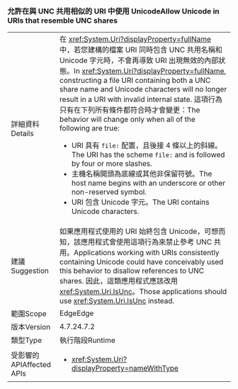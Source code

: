 ### <a name="allow-unicode-in-uris-that-resemble-unc-shares"></a><span data-ttu-id="a1c5a-101">允許在與 UNC 共用相似的 URI 中使用 Unicode</span><span class="sxs-lookup"><span data-stu-id="a1c5a-101">Allow Unicode in URIs that resemble UNC shares</span></span>

|   |   |
|---|---|
|<span data-ttu-id="a1c5a-102">詳細資料</span><span class="sxs-lookup"><span data-stu-id="a1c5a-102">Details</span></span>|<span data-ttu-id="a1c5a-103">在 <xref:System.Uri?displayProperty=fullName> 中，若您建構的檔案 URI 同時包含 UNC 共用名稱和 Unicode 字元時，不會再導致 URI 出現無效的內部狀態。</span><span class="sxs-lookup"><span data-stu-id="a1c5a-103">In <xref:System.Uri?displayProperty=fullName>, constructing a file URI containing both a UNC share name and Unicode characters will no longer result in a URI with invalid internal state.</span></span> <span data-ttu-id="a1c5a-104">這項行為只有在下列所有條件都符合時才會變更：</span><span class="sxs-lookup"><span data-stu-id="a1c5a-104">The behavior will change only when all of the following are true:</span></span><ul><li><span data-ttu-id="a1c5a-105">URI 具有 <code>file:</code> 配置，且後接 4 條以上的斜線。</span><span class="sxs-lookup"><span data-stu-id="a1c5a-105">The URI has the scheme <code>file:</code> and is followed by four or more slashes.</span></span></li><li><span data-ttu-id="a1c5a-106">主機名稱開頭為底線或其他非保留符號。</span><span class="sxs-lookup"><span data-stu-id="a1c5a-106">The host name begins with an underscore or other non-reserved symbol.</span></span></li><li><span data-ttu-id="a1c5a-107">URI 包含 Unicode 字元。</span><span class="sxs-lookup"><span data-stu-id="a1c5a-107">The URI contains Unicode characters.</span></span></li></ul>|
|<span data-ttu-id="a1c5a-108">建議</span><span class="sxs-lookup"><span data-stu-id="a1c5a-108">Suggestion</span></span>|<span data-ttu-id="a1c5a-109">如果應用程式使用的 URI 始終包含 Unicode，可想而知，該應用程式會使用這項行為來禁止參考 UNC 共用。</span><span class="sxs-lookup"><span data-stu-id="a1c5a-109">Applications working with URIs consistently containing Unicode could have conceivably used this behavior to disallow references to UNC shares.</span></span> <span data-ttu-id="a1c5a-110">因此，這類應用程式應該改用 <xref:System.Uri.IsUnc>。</span><span class="sxs-lookup"><span data-stu-id="a1c5a-110">Those applications should use <xref:System.Uri.IsUnc> instead.</span></span>|
|<span data-ttu-id="a1c5a-111">範圍</span><span class="sxs-lookup"><span data-stu-id="a1c5a-111">Scope</span></span>|<span data-ttu-id="a1c5a-112">Edge</span><span class="sxs-lookup"><span data-stu-id="a1c5a-112">Edge</span></span>|
|<span data-ttu-id="a1c5a-113">版本</span><span class="sxs-lookup"><span data-stu-id="a1c5a-113">Version</span></span>|<span data-ttu-id="a1c5a-114">4.7.2</span><span class="sxs-lookup"><span data-stu-id="a1c5a-114">4.7.2</span></span>|
|<span data-ttu-id="a1c5a-115">類型</span><span class="sxs-lookup"><span data-stu-id="a1c5a-115">Type</span></span>|<span data-ttu-id="a1c5a-116">執行階段</span><span class="sxs-lookup"><span data-stu-id="a1c5a-116">Runtime</span></span>|
|<span data-ttu-id="a1c5a-117">受影響的 API</span><span class="sxs-lookup"><span data-stu-id="a1c5a-117">Affected APIs</span></span>|<ul><li><xref:System.Uri?displayProperty=nameWithType></li></ul>|

